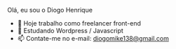 Olá, eu sou o Diogo Henrique
- 🔭 Hoje trabalho como freelancer front-end
- 🌱 Estudando Wordpress / Javascript
- 📫 Contate-me no e-mail: diogomike138@gmail.com


